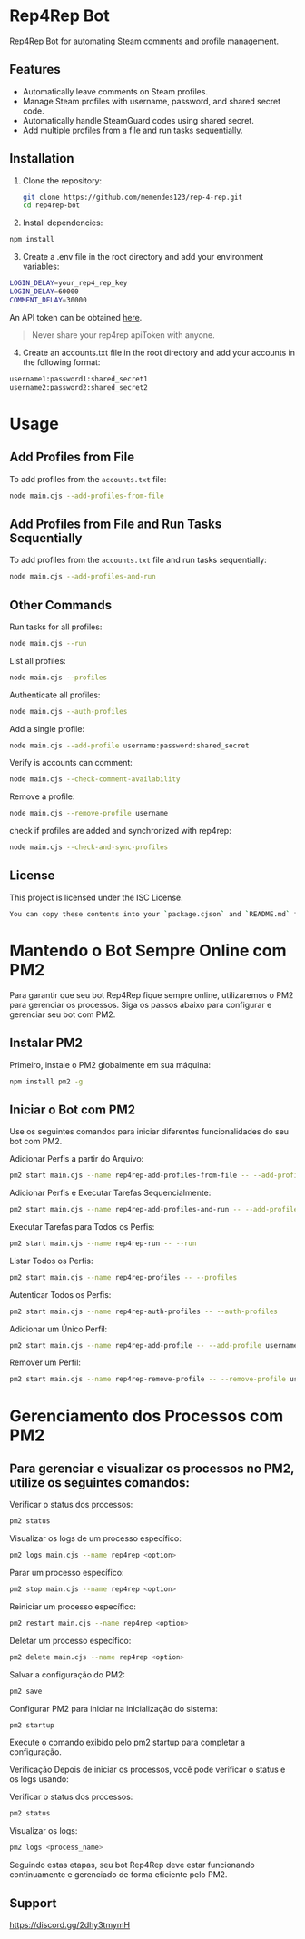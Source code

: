 # Rep4Rep Bot

Rep4Rep Bot for automating Steam comments and profile management.

## Features

- Automatically leave comments on Steam profiles.
- Manage Steam profiles with username, password, and shared secret code.
- Automatically handle SteamGuard codes using shared secret.
- Add multiple profiles from a file and run tasks sequentially.

## Installation

1. Clone the repository:
   ```bash
   git clone https://github.com/memendes123/rep-4-rep.git
   cd rep4rep-bot


2. Install dependencies:

```bash
npm install
```

3. Create a .env file in the root directory and add your environment variables:

```bash
LOGIN_DELAY=your_rep4_rep_key 
LOGIN_DELAY=60000
COMMENT_DELAY=30000
```
An API token can be obtained [here](https://rep4rep.com/user/settings/).
> Never share your rep4rep apiToken with anyone.

4. Create an accounts.txt file in the root directory and add your accounts in the following format:

```bash
username1:password1:shared_secret1
username2:password2:shared_secret2

```

# Usage
## Add Profiles from File
To add profiles from the `accounts.txt` file:
```bash
node main.cjs --add-profiles-from-file
```

## Add Profiles from File and Run Tasks Sequentially
To add profiles from the `accounts.txt` file and run tasks sequentially:
```bash
node main.cjs --add-profiles-and-run
```

## Other Commands
Run tasks for all profiles:
```bash
node main.cjs --run
```

List all profiles:

```bash
node main.cjs --profiles
```

Authenticate all profiles:
```bash
node main.cjs --auth-profiles
```

Add a single profile:
```bash
node main.cjs --add-profile username:password:shared_secret
```

Verify is accounts can comment:
```bash
node main.cjs --check-comment-availability
```

Remove a profile:
```bash
node main.cjs --remove-profile username
```

check if profiles are added and synchronized with rep4rep:
```bash
node main.cjs --check-and-sync-profiles
```

## License
This project is licensed under the ISC License.
```bash
You can copy these contents into your `package.cjson` and `README.md` files, respectively. This setup should work smoothly on another computer with the updated instructions.
```
# Mantendo o Bot Sempre Online com PM2
Para garantir que seu bot Rep4Rep fique sempre online, utilizaremos o PM2 para gerenciar os processos. Siga os passos abaixo para configurar e gerenciar seu bot com PM2.

## Instalar PM2
Primeiro, instale o PM2 globalmente em sua máquina:
```bash
npm install pm2 -g
```

## Iniciar o Bot com PM2
Use os seguintes comandos para iniciar diferentes funcionalidades do seu bot com PM2.

Adicionar Perfis a partir do Arquivo:
```bash
pm2 start main.cjs --name rep4rep-add-profiles-from-file -- --add-profiles-from-file

```
Adicionar Perfis e Executar Tarefas Sequencialmente:
```bash
pm2 start main.cjs --name rep4rep-add-profiles-and-run -- --add-profiles-and-run
```

Executar Tarefas para Todos os Perfis:
```bash
pm2 start main.cjs --name rep4rep-run -- --run
```

Listar Todos os Perfis:
```bash
pm2 start main.cjs --name rep4rep-profiles -- --profiles
```

Autenticar Todos os Perfis:
```bash
pm2 start main.cjs --name rep4rep-auth-profiles -- --auth-profiles
```

Adicionar um Único Perfil:
```bash
pm2 start main.cjs --name rep4rep-add-profile -- --add-profile username:password:shared_secret
```

Remover um Perfil:
```bash
pm2 start main.cjs --name rep4rep-remove-profile -- --remove-profile username
```

# Gerenciamento dos Processos com PM2
## Para gerenciar e visualizar os processos no PM2, utilize os seguintes comandos:

Verificar o status dos processos:
```bash
pm2 status 
```

Visualizar os logs de um processo específico:
```bash
pm2 logs main.cjs --name rep4rep <option>
```

Parar um processo específico:
```bash
pm2 stop main.cjs --name rep4rep <option>
```

Reiniciar um processo específico:
```bash
pm2 restart main.cjs --name rep4rep <option>
```

Deletar um processo específico:
```bash
pm2 delete main.cjs --name rep4rep <option>
```

Salvar a configuração do PM2:
```bash
pm2 save
```

Configurar PM2 para iniciar na inicialização do sistema:
```bash
pm2 startup
```

Execute o comando exibido pelo pm2 startup para completar a configuração.


Verificação
Depois de iniciar os processos, você pode verificar o status e os logs usando:

Verificar o status dos processos:

```bash
pm2 status
```

Visualizar os logs:
```bash
pm2 logs <process_name>
```
Seguindo estas etapas, seu bot Rep4Rep deve estar funcionando continuamente e gerenciado de forma eficiente pelo PM2.

## Support
https://discord.gg/2dhy3tmymH

